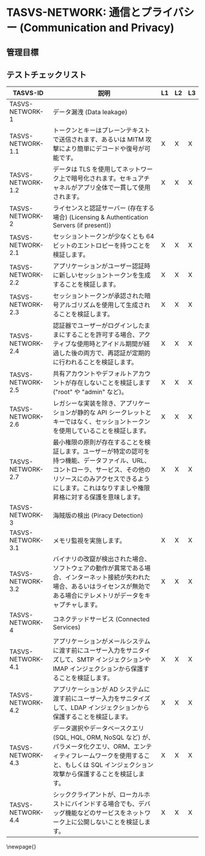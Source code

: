 # TASVS-NETWORK: 通信とプライバシー (Communication and Privacy)

## 管理目標


## テストチェックリスト

| TASVS-ID          | 説明                                                                                                                                                                                                                                                                                   | L1 | L2 | L3 |
| ---- | ------------- | - | - | - |
| TASVS-NETWORK-1   | データ漏洩 (Data leakage)                                                                                                                                                                                                                                                              |    |    |    |
| TASVS-NETWORK-1.1 | トークンとキーはプレーンテキストで送信されます、あるいは MITM 攻撃により簡単にデコードや復号が可能です。                                                                                                                                                                                 | X  | X  | X  |
| TASVS-NETWORK-1.2 | データは TLS を使用してネットワーク上で暗号化されます。セキュアチャネルがアプリ全体で一貫して使用されます。                                                                                                                                                                            | X  | X  | X  |
| TASVS-NETWORK-2   | ライセンスと認証サーバー (存在する場合) (Licensing & Authentication Servers (if present))                                                                                                                                                                                              |    |    |    |
| TASVS-NETWORK-2.1 | セッショントークンが少なくとも 64 ビットのエントロピーを持つことを検証します。                                                                                                                                                                                                         | X  | X  | X  |
| TASVS-NETWORK-2.2 | アプリケーションがユーザー認証時に新しいセッショントークンを生成することを検証します。                                                                                                                                                                                                 | X  | X  | X  |
| TASVS-NETWORK-2.3 | セッショントークンが承認された暗号アルゴリズムを使用して生成されることを検証します。                                                                                                                                                                                                   | X  | X  | X  |
| TASVS-NETWORK-2.4 | 認証器でユーザーがログインしたままにすることを許可する場合、アクティブな使用時とアイドル期間が経過した後の両方で、再認証が定期的に行われることを検証します。                                                                                                                           | X  | X  | X  |
| TASVS-NETWORK-2.5 | 共有アカウントやデフォルトアカウントが存在しないことを検証します ("root" や "admin" など)。                                                                                                                                                                                            | X  | X  | X  |
| TASVS-NETWORK-2.6 | レガシーな実装を除き、アプリケーションが静的な API シークレットとキーではなく、セッショントークンを使用していることを検証します。                                                                                                                                                      | X  | X  | X  |
| TASVS-NETWORK-2.7 | 最小権限の原則が存在することを検証します。ユーザーが特定の認可を持つ機能、データファイル、URL、コントローラ、サービス、その他のリソースにのみアクセスできるようにします。これはなりすましや権限昇格に対する保護を意味します。 | X  | X  | X  |
| TASVS-NETWORK-3   | 海賊版の検出 (Piracy Detection)                                                                                                                                                                                                                                                        |    |    |    |
| TASVS-NETWORK-3.1 | メモリ監視を実施します。                                                                                                                                                                                                                                                               | X  | X  | X  |
| TASVS-NETWORK-3.2 | バイナリの改竄が検出された場合、ソフトウェアの動作が異常である場合、インターネット接続が失われた場合、あるいはライセンスが無効である場合にテレメトリがデータをキャプチャします。                                                                                                       | X  | X  | X  |
| TASVS-NETWORK-4   | コネクテッドサービス (Connected Services)                                                                                                                                                                                                                                              |    |    |    |
| TASVS-NETWORK-4.1 | アプリケーションがメールシステムに渡す前にユーザー入力をサニタイズして、SMTP インジェクションや IMAP インジェクションから保護することを検証します。                                                                                                                                    | X  | X  | X  |
| TASVS-NETWORK-4.2 | アプリケーションが AD システムに渡す前にユーザー入力をサニタイズして、LDAP インジェクションから保護することを検証します。                                                                                                                                                              | X  | X  | X  |
| TASVS-NETWORK-4.3 | データ選択やデータベースクエリ (SQL, HQL, ORM, NoSQL など) が、パラメータ化クエリ、ORM、エンティティフレームワークを使用すること、もしくは SQL インジェクション攻撃から保護することを検証します。                                                                                      | X  | X  | X  |
| TASVS-NETWORK-4.4 | シッククライアントが、ローカルホストにバインドする場合でも、デバッグ機能などのサービスをネットワーク上に公開しないことを検証します。                                                                                                                                                   | X  | X  | X  |

\newpage{}
